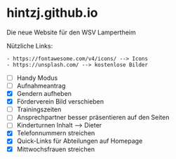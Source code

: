 # hintzj.github.io
Die neue Website für den WSV Lampertheim

Nützliche Links:

    - https://fontawesome.com/v4/icons/ --> Icons
    - https://unsplash.com/ --> kostenlose Bilder

- [ ] Handy Modus
- [ ] Aufnahmeantrag
- [x] Gendern aufheben
- [x] Förderverein Bild verschieben
- [ ] Trainingszeiten
- [ ] Ansprechpartner besser präsentieren auf den Seiten
- [ ] Kinderturnen Inhalt --> Dieter
- [x] Telefonnummern streichen
- [x] Quick-Links für Abteilungen auf Homepage
- [x] Mittwochsfrauen streichen

